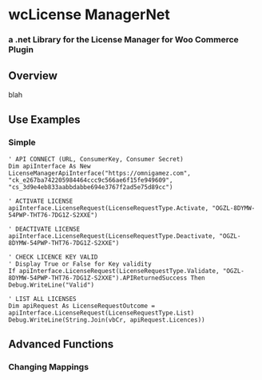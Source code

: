 # wcLicense ManagerNet

### a .net Library for the License Manager for Woo Commerce Plugin

## Overview
blah

## Use Examples
### Simple

```
' API CONNECT (URL, ConsumerKey, Consumer Secret)
Dim apiInterface As New LicenseManagerApiInterface("https://omnigamez.com", "ck_e267ba742205984464ccc9c566ae6f15fe949609", "cs_3d9e4eb833aabbdabbe694e3767f2ad5e75d89cc")

' ACTIVATE LICENSE
apiInterface.LicenseRequest(LicenseRequestType.Activate, "OGZL-8DYMW-54PWP-THT76-7DG1Z-S2XXE")

' DEACTIVATE LICENSE
apiInterface.LicenseRequest(LicenseRequestType.Deactivate, "OGZL-8DYMW-54PWP-THT76-7DG1Z-S2XXE")

' CHECK LICENCE KEY VALID
' Display True or False for Key validity
If apiInterface.LicenseRequest(LicenseRequestType.Validate, "OGZL-8DYMW-54PWP-THT76-7DG1Z-S2XXE").APIReturnedSuccess Then Debug.WriteLine("Valid")

' LIST ALL LICENSES
Dim apiRequest As LicenseRequestOutcome = apiInterface.LicenseRequest(LicenseRequestType.List)
Debug.WriteLine(String.Join(vbCr, apiRequest.Licences))

```


## Advanced Functions
### Changing Mappings
